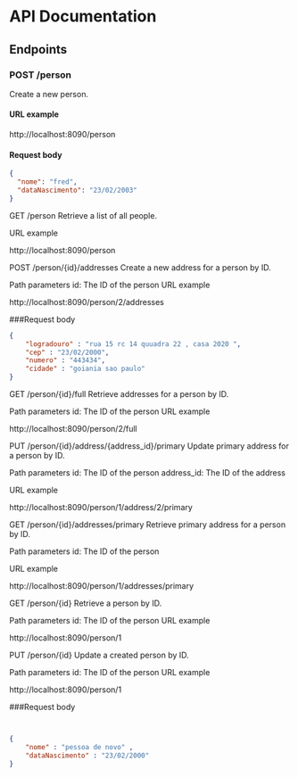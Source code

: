# API Documentation

## Endpoints

### POST /person
Create a new person.

#### URL example

http://localhost:8090/person


#### Request body
```json
{
  "nome": "fred",
  "dataNascimento": "23/02/2003"
}
```


GET /person
Retrieve a list of all people.

URL example

http://localhost:8090/person

POST /person/{id}/addresses
Create a new address for a person by ID.

Path parameters
id: The ID of the person
URL example

http://localhost:8090/person/2/addresses


###Request body
```json
{
    "logradouro" : "rua 15 rc 14 quuadra 22 , casa 2020 ",
    "cep" : "23/02/2000",
    "numero" : "443434",
    "cidade" : "goiania sao paulo"
}
```

GET /person/{id}/full
Retrieve addresses for a person by ID.

Path parameters
id: The ID of the person
URL example


http://localhost:8090/person/2/full


PUT /person/{id}/address/{address_id}/primary
Update primary address for a person by ID.

Path parameters
id: The ID of the person
address_id: The ID of the address

URL example


http://localhost:8090/person/1/address/2/primary


GET /person/{id}/addresses/primary
Retrieve primary address for a person by ID.

Path parameters
id: The ID of the person

URL example

http://localhost:8090/person/1/addresses/primary


GET /person/{id}
Retrieve a person by ID.

Path parameters
id: The ID of the person
URL example


http://localhost:8090/person/1

PUT /person/{id}
Update a created person by ID.

Path parameters
id: The ID of the person
URL example


http://localhost:8090/person/1


###Request body
```json


{
	"nome" : "pessoa de novo" ,
	"dataNascimento" : "23/02/2000"
}
```








